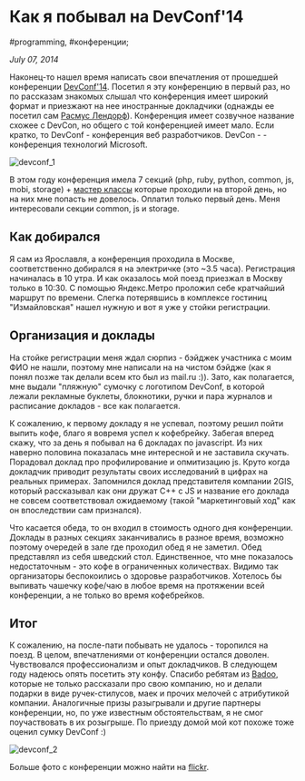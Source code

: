 # Как я побывал на DevConf'14

#programming, #конференции;

_July 07, 2014_

Наконец-то нашел время написать свои впечатления от прошедшей конференции [DevConf'14](http://devconf.ru/). Посетил я эту конференцию в первый раз, но по рассказам знакомых слышал что конференция имеет широкий формат и приезжают на нее иностранные докладчики (однажды ее посетил сам [Расмус Лендорф](http://ru.wikipedia.org/wiki/%D0%9B%D0%B5%D1%80%D0%B4%D0%BE%D1%80%D1%84,_%D0%A0%D0%B0%D1%81%D0%BC%D1%83%D1%81)). Конференция имеет созвучное название схожее с DevCon, но общего с той конференцией имеет мало. Если кратко, то DevConf - конференция веб разработчиков. DevCon - - конференция технологий Microsoft.

![devconf_1](http://4.bp.blogspot.com/-vTyfJO6tRmo/U7m8cR-sWJI/AAAAAAAABCw/9Aja0kfPa64/s1600/iMyKWnmAMGk.jpg)

В этом году конференция имела 7 секций (php, ruby, python, common, js, mobi, storage) + [мастер классы](http://devconf.ru/mk) которые проходили на второй день, но на них мне попасть не довелось. Оплатил только первый день. Меня интересовали секции common, js и storage.

## Как добирался
Я сам из Ярославля, а конференция проходила в Москве, соответственно добирался я на электричке (это ~3.5 часа). Регистрация начиналась в 10 утра. И как оказалось мой поезд приезжал в Москву только в 10:30. С помощью Яндекс.Метро проложил себе кратчайший маршрут по времени. Слегка потерявшись в комплексе гостиниц "Измайловская" нашел нужную и вот я уже у стойки регистрации.

## Организация и доклады
На стойке регистрации меня ждал сюрпиз - бэйджек участника с моим ФИО не нашли, поэтому мне написали на на чистом бэйдже (как я понял позже так делали всем кто был из mail.ru :)). Зато, как полагается, мне выдали "пляжную" сумочку с логотипом DevConf, в которой лежали рекламные буклеты, блокнотики, ручки и пара журналов и расписание докладов - все как полагается.

К сожалению, к первому докладу я не успевал, поэтому решил пойти выпить кофе, благо я вовремя успел к кофебрейку. Забегая вперед скажу, что за день я побывал на 6 докладах по javascript. Из них наверно половина показалась мне интересной и не заставила скучать. Порадовал доклад про профилирование и опмитизацию js. Круто когда докладчик приводит результаты своих исследований в цифрах на реальных примерах. Запомнился доклад представителя компании 2GIS, который рассказывал как они дружат C++ c JS и название его доклада не совсем соответствовал ожидаемому (такой "маркетинговый ход" как он впоследствии сам признался).

Что касается обеда, то он входил в стоимость одного дня конференции. Доклады в разных секциях заканчивались в разное время, возможно поэтому очередей в зале где проходил обед я не заметил. Обед представлял из себя шведский стол. Единственное, что мне показалось недостаточным - это кофе в ограниченных количествах. Видимо так организаторы беспокоились о здоровье разработчиков. Хотелось бы выпивать чашечку кофе/чаю в любое время на протяжении всей конференции, а не только во время кофебрейков.

## Итог
К сожалению, на после-пати побывать не удалось - торопился на поезд. В целом, впечатлениями от конференции остался доволен. Чувствовался профессионализм и опыт докладчиков. В следующем году надеюсь опять посетить эту конфу. Спасибо ребятам из [Badoo](http://badoo.com/), которые не только рассказали про свою компанию, но и делали подарки в виде ручек-стилусов, маек и прочих мелочей с атрибутикой компании. Аналогичные призы разыгрывали и другие партнеры конференции, но, по уже известным обстоятельствам, я не смог поучаствовать в их розыгрыше. По приезду домой мой кот похоже тоже оценил сумку DevConf :)

![devconf_2](http://3.bp.blogspot.com/-nsvdm7XSYNk/U7m5w1qDz0I/AAAAAAAABCk/2qZP-_D4mPM/s1600/GIzaou4Ntg4.jpg)

Больше фото с конференции можно найти на [flickr](https://www.flickr.com/photos/devconf).